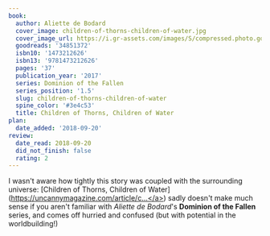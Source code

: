 ```yaml
---
book:
  author: Aliette de Bodard
  cover_image: children-of-thorns-children-of-water.jpg
  cover_image_url: https://i.gr-assets.com/images/S/compressed.photo.goodreads.com/books/1492097640l/34851372._SX98_.jpg
  goodreads: '34851372'
  isbn10: '1473212626'
  isbn13: '9781473212626'
  pages: '37'
  publication_year: '2017'
  series: Dominion of the Fallen
  series_position: '1.5'
  slug: children-of-thorns-children-of-water
  spine_color: '#3e4c53'
  title: Children of Thorns, Children of Water
plan:
  date_added: '2018-09-20'
review:
  date_read: 2018-09-20
  did_not_finish: false
  rating: 2
---
```


I wasn't aware how tightly this story was coupled with the surrounding universe: [Children of Thorns, Children of Water](<a target="_blank" href="https://uncannymagazine.com/article/children-thorns-children-water/" rel="nofollow">https://uncannymagazine.com/article/c...</a>) sadly doesn't make much sense if you aren't familiar with *Aliette de Bodard*'s **Dominion of the Fallen** series, and comes off hurried and confused (but with potential in the worldbuilding!)
